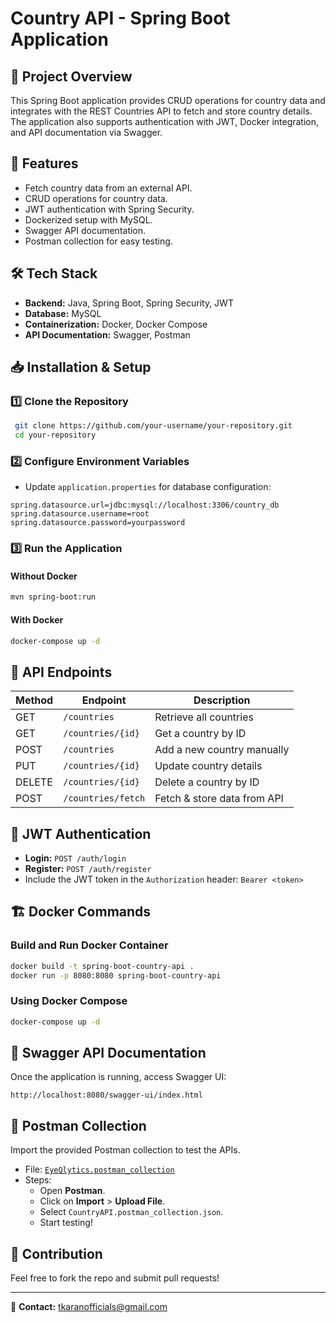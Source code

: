 # Country API - Spring Boot Application

## 📌 Project Overview
This Spring Boot application provides CRUD operations for country data and integrates with the REST Countries API to fetch and store country details. The application also supports authentication with JWT, Docker integration, and API documentation via Swagger.

## 🚀 Features
- Fetch country data from an external API.
- CRUD operations for country data.
- JWT authentication with Spring Security.
- Dockerized setup with MySQL.
- Swagger API documentation.
- Postman collection for easy testing.

## 🛠️ Tech Stack
- **Backend:** Java, Spring Boot, Spring Security, JWT
- **Database:** MySQL
- **Containerization:** Docker, Docker Compose
- **API Documentation:** Swagger, Postman

## 📥 Installation & Setup

### 1️⃣ Clone the Repository
```sh
 git clone https://github.com/your-username/your-repository.git
 cd your-repository
```

### 2️⃣ Configure Environment Variables
- Update `application.properties` for database configuration:
```properties
spring.datasource.url=jdbc:mysql://localhost:3306/country_db
spring.datasource.username=root
spring.datasource.password=yourpassword
```

### 3️⃣ Run the Application
#### **Without Docker**
```sh
mvn spring-boot:run
```

#### **With Docker**
```sh
docker-compose up -d
```

## 📝 API Endpoints
| Method | Endpoint          | Description                    |
|--------|------------------|--------------------------------|
| GET    | `/countries`      | Retrieve all countries        |
| GET    | `/countries/{id}` | Get a country by ID           |
| POST   | `/countries`      | Add a new country manually    |
| PUT    | `/countries/{id}` | Update country details        |
| DELETE | `/countries/{id}` | Delete a country by ID        |
| POST   | `/countries/fetch` | Fetch & store data from API  |

## 🔐 JWT Authentication
- **Login:** `POST /auth/login`
- **Register:** `POST /auth/register`
- Include the JWT token in the `Authorization` header: `Bearer <token>`

## 🏗️ Docker Commands
### **Build and Run Docker Container**
```sh
docker build -t spring-boot-country-api .
docker run -p 8080:8080 spring-boot-country-api
```

### **Using Docker Compose**
```sh
docker-compose up -d
```

## 📜 Swagger API Documentation
Once the application is running, access Swagger UI:
```
http://localhost:8080/swagger-ui/index.html
```

## 🔬 Postman Collection
Import the provided Postman collection to test the APIs.
- File: [`EyeQlytics.postman_collection`](EyeQlytics.postman_collection)
- Steps:
  - Open **Postman**.
  - Click on **Import** > **Upload File**.
  - Select `CountryAPI.postman_collection.json`.
  - Start testing!


## 📝 Contribution
Feel free to fork the repo and submit pull requests!

---
📧 **Contact:** tkaranofficials@gmail.com

